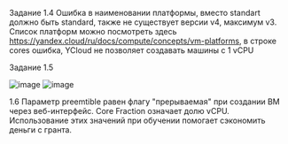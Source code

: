 Задание 1.4 Ошибка в наименовании платформы, вместо standart должно быть standard, также не существует версии v4, максимум v3. Список платформ можно посмотреть здесь https://yandex.cloud/ru/docs/compute/concepts/vm-platforms, в строке cores ошибка, YCloud не позволяет создавать машины с 1 vCPU

Задание 1.5

![image](https://github.com/Gamei666/devops-netology/assets/67197577/caddfe7d-8ca9-4f8a-948a-17137d422e63)
![image](https://github.com/Gamei666/devops-netology/assets/67197577/b2c4f07b-e7f4-46c9-8d43-28a1ab163c9b)

1.6 Параметр preemtible равен флагу "прерываемая" при создании ВМ через веб-интерфейс. Core Fraction означает долю vCPU. Использование этих значений при обучении помогает сэкономить деньги с гранта.



